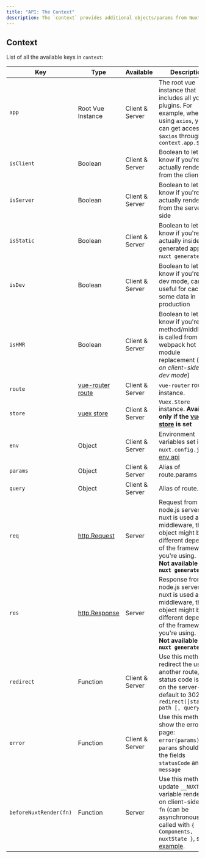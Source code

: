 ```yaml
---
title: "API: The Context"
description: The `context` provides additional objects/params from Nuxt not traditionally available to Vue components. The `context` is available in special nuxt lifecycle areas like `asyncData`, `plugins`, 'middlewares', 'modules', and 'store/nuxtServerInit`. 
---
```


## Context

List of all the available keys in `context`:

| Key | Type | Available | Description |
|-----|------|--------------|-------------|
| `app` | Root Vue Instance | Client & Server | The root vue instance that includes all your plugins. For example, when using `axios`, you can get access to `$axios` through `context.app.$axios`
| `isClient` | Boolean | Client & Server | Boolean to let you know if you're actually renderer from the client-side |
| `isServer` | Boolean | Client & Server | Boolean to let you know if you're actually renderer from the server-side |
| `isStatic` | Boolean | Client & Server | Boolean to let you know if you're actually inside a generated app (via `nuxt generate`) |
| `isDev` | Boolean | Client & Server | Boolean to let you know if you're in dev mode, can be useful for caching some data in production |
| `isHMR` | Boolean | Client & Server | Boolean to let you know if you're the method/middleware is called from webpack hot module replacement (*only on client-side in dev mode*) |
| `route` | [vue-router route](https://router.vuejs.org/en/api/route-object.html) | Client & Server | `vue-router` route instance. |
| `store` | [vuex store](http://vuex.vuejs.org/en/api.html#vuexstore-instance-properties) | Client & Server | `Vuex.Store` instance. **Available only if the [vuex store](/guide/vuex-store) is set** |
| `env` | Object | Client & Server | Environment variables set in `nuxt.config.js`, see [env api](/api/configuration-env)  |
| `params` | Object | Client & Server | Alias of route.params |
| `query` | Object | Client & Server | Alias of route.query |
| `req` | [http.Request](https://nodejs.org/api/http.html#http_class_http_incomingmessage) | Server | Request from the node.js server. If nuxt is used as a middleware, the req object might be different depending of the framework you're using.<br>**Not available via `nuxt generate`** |
| `res` | [http.Response](https://nodejs.org/api/http.html#http_class_http_serverresponse) | Server | Response from the node.js server. If nuxt is used as a middleware, the res object might be different depending of the framework you're using.<br>**Not available via `nuxt generate`** |
| `redirect` | Function | Client & Server | Use this method to redirect the user to another route, the status code is used on the server-side, default to 302. `redirect([status,] path [, query])` |
| `error` | Function | Client & Server | Use this method to show the error page: `error(params)`. The `params` should have the fields `statusCode` and `message` |
| `beforeNuxtRender(fn)` | Function | Server | Use this method to update `__NUXT__` variable rendered on client-side, the `fn` (can be asynchronous) is called with `{ Components, nuxtState }`, see [example](https://github.com/nuxt/nuxt.js/blob/cf6b0df45f678c5ac35535d49710c606ab34787d/test/fixtures/basic/pages/special-state.vue).  |
